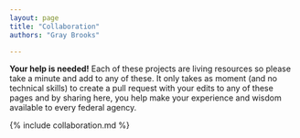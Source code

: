 ```yaml
---
layout: page
title: "Collaboration"
authors: "Gray Brooks"

---
```


**Your help is needed!**  Each of these projects are living resources so please take a minute and add to any of these.  It only takes as moment (and no technical skills) to create a pull request with your edits to any of these pages and by sharing here, you help make your experience and wisdom available to every federal agency.  

{% include collaboration.md %}
